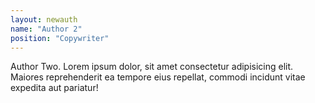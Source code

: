 ```yaml
---
layout: newauth
name: "Author 2"
position: "Copywriter"
---
```

Author Two. Lorem ipsum dolor, sit amet consectetur adipisicing elit. Maiores reprehenderit ea tempore eius repellat, commodi incidunt vitae expedita aut pariatur!